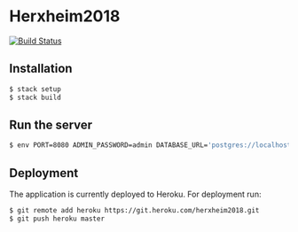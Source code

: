 # Herxheim2018

[![Build Status](https://travis-ci.org/timhabermaas/herxheim2018.svg?branch=master)](https://travis-ci.org/timhabermaas/herxheim2018)

## Installation

```sh
$ stack setup
$ stack build
```

## Run the server

```sh
$ env PORT=8080 ADMIN_PASSWORD=admin DATABASE_URL='postgres://localhost/herxheim2018' stack exec herxheim2018-exe
```

## Deployment

The application is currently deployed to Heroku. For deployment run:

```sh
$ git remote add heroku https://git.heroku.com/herxheim2018.git
$ git push heroku master
```
